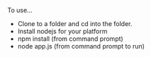 To use... 

* Clone to a folder and cd into the folder.
* Install nodejs for your platform
* npm install (from command prompt)
* node app.js (from command prompt to run)